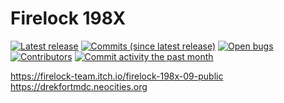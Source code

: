 Firelock 198X
==================

[![Latest release](https://img.shields.io/github/release/Betterwithketchup/Firelock-198X.svg?style=flat-square)](https://github.com/Betterwithketchup/Firelock-198X/releases/latest)
[![Commits (since latest release)](https://img.shields.io/github/commits-since/Betterwithketchup/Firelock-198X/latest.svg?style=flat-square)](https://github.com/Betterwithketchup/Firelock-198X/releases)
[![Open bugs](https://img.shields.io/github/issues/Betterwithketchup/Firelock-198X/bug.svg?style=flat-square&label=bugs)](https://github.com/Betterwithketchup/Firelock-198X/issues?q=is%3Aissue+is%3Aopen+label%3Abug)
[![Contributors](https://img.shields.io/github/contributors/Betterwithketchup/Firelock-198X.svg?style=flat-square)](https://github.com/Betterwithketchup/Firelock-198X/graphs/contributors)
[![Commit activity the past month](https://img.shields.io/github/commit-activity/y/Betterwithketchup/Firelock-198X.svg?style=flat-square)](https://github.com/Betterwithketchup/Firelock-198X/pulse/weekly)


https://firelock-team.itch.io/firelock-198x-09-public
https://drekfortmdc.neocities.org
